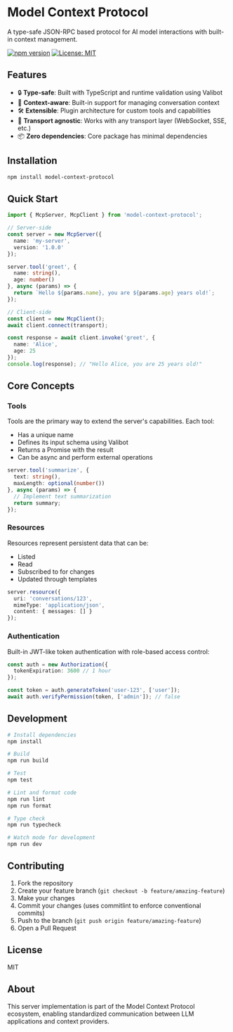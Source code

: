 # Model Context Protocol

A type-safe JSON-RPC based protocol for AI model interactions with built-in context management.

[![npm version](https://badge.fury.io/js/model-context-protocol.svg)](https://badge.fury.io/js/model-context-protocol)
[![License: MIT](https://img.shields.io/badge/License-MIT-yellow.svg)](https://opensource.org/licenses/MIT)

## Features

- 🔒 **Type-safe**: Built with TypeScript and runtime validation using Valibot
- 🔄 **Context-aware**: Built-in support for managing conversation context
- 🛠️ **Extensible**: Plugin architecture for custom tools and capabilities
- 🚀 **Transport agnostic**: Works with any transport layer (WebSocket, SSE, etc.)
- 📦 **Zero dependencies**: Core package has minimal dependencies

## Installation

```bash
npm install model-context-protocol
```

## Quick Start

```typescript
import { McpServer, McpClient } from 'model-context-protocol';

// Server-side
const server = new McpServer({
  name: 'my-server',
  version: '1.0.0'
});

server.tool('greet', {
  name: string(),
  age: number()
}, async (params) => {
  return `Hello ${params.name}, you are ${params.age} years old!`;
});

// Client-side
const client = new McpClient();
await client.connect(transport);

const response = await client.invoke('greet', {
  name: 'Alice',
  age: 25
});
console.log(response); // "Hello Alice, you are 25 years old!"
```

## Core Concepts

### Tools

Tools are the primary way to extend the server's capabilities. Each tool:
- Has a unique name
- Defines its input schema using Valibot
- Returns a Promise with the result
- Can be async and perform external operations

```typescript
server.tool('summarize', {
  text: string(),
  maxLength: optional(number())
}, async (params) => {
  // Implement text summarization
  return summary;
});
```

### Resources

Resources represent persistent data that can be:
- Listed
- Read
- Subscribed to for changes
- Updated through templates

```typescript
server.resource({
  uri: 'conversations/123',
  mimeType: 'application/json',
  content: { messages: [] }
});
```

### Authentication

Built-in JWT-like token authentication with role-based access control:

```typescript
const auth = new Authorization({
  tokenExpiration: 3600 // 1 hour
});

const token = auth.generateToken('user-123', ['user']);
await auth.verifyPermission(token, ['admin']); // false
```

## Development

```bash
# Install dependencies
npm install

# Build
npm run build

# Test
npm test

# Lint and format code
npm run lint
npm run format

# Type check
npm run typecheck

# Watch mode for development
npm run dev
```

## Contributing

1. Fork the repository
2. Create your feature branch (`git checkout -b feature/amazing-feature`)
3. Make your changes
4. Commit your changes (uses commitlint to enforce conventional commits)
5. Push to the branch (`git push origin feature/amazing-feature`)
6. Open a Pull Request

## License

MIT

## About

This server implementation is part of the Model Context Protocol ecosystem, enabling standardized communication between LLM applications and context providers.
